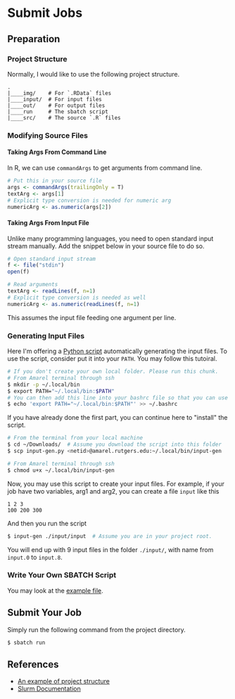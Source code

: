 # Submit Jobs

## Preparation
### Project Structure
Normally, I would like to use the following project structure.

```
.
|____img/    # For `.RData` files
|____input/  # For input files
|____out/    # For output files
|____run     # The sbatch script
|____src/    # The source `.R` files
```

### Modifying Source Files
#### Taking Args From Command Line

In R, we can use `commandArgs` to get arguments from command line.

```R
# Put this in your source file
args <- commandArgs(trailingOnly = T)
textArg <- args[1]
# Explicit type conversion is needed for numeric arg
numericArg <- as.numeric(args[2])
```

#### Taking Args From Input File

Unlike many programming languages, you need to open standard input stream manually. Add the snippet below in your source file to do so.

```R
# Open standard input stream
f <- file("stdin")
open(f)

# Read arguments
textArg <- readLines(f, n=1)
# Explicit type conversion is needed as well
numericArg <- as.numeric(readLines(f, n=1)
```

This assumes the input file feeding one argument per line.

### Generating Input Files

Here I'm offering a [Python script](../src/input-gen.py) automatically generating the input files. To use the script, consider put it into your `PATH`. You may follow this tutoiral.

```bash
# If you don't create your own local folder. Please run this chunk.
# From Amarel terminal through ssh
$ mkdir -p ~/.local/bin
$ export PATH="~/.local/bin:$PATH"
# You can then add this line into your bashrc file so that you can use it next time you login
$ echo 'export PATH="~/.local/bin:$PATH"' >> ~/.bashrc
```

If you have already done the first part, you can continue here to "install" the script.

```bash
# From the terminal from your local machine
$ cd ~/Downloads/  # Assume you download the script into this folder
$ scp input-gen.py <netid>@amarel.rutgers.edu:~/.local/bin/input-gen

# From Amarel terminal through ssh
$ chmod u+x ~/.local/bin/input-gen
```

Now, you may use this script to create your input files. For example, if your job have two variables, arg1 and arg2, you can create a file `input` like this

```
1 2 3
100 200 300
```

And then you run the script

```bash
$ input-gen ./input/input  # Assume you are in your project root.
```

You will end up with 9 input files in the folder `./input/`, with name from `input.0` to `input.8`.

### Write Your Own SBATCH Script

You may look at the [example file](../examples/r-project-example/run).

## Submit Your Job

Simply run the following command from the project directory.

```bash
$ sbatch run
```

## References

* [An example of project structure](../examples/r-project-example)
* [Slurm Documentation](https://slurm.schedmd.com/documentation.html)
